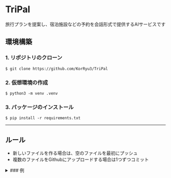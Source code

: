 # TriPal
旅行プランを提案し、宿泊施設などの予約を会話形式で提供するAIサービスです


## 環境構築
### 1. リポジトリのクローン
```
$ git clone https://github.com/KorRyu3/TriPal
```

### 2. 仮想環境の作成
```
$ python3 -m venv .venv
```

### 3. パッケージのインストール
```
$ pip install -r requirements.txt
```

---
## ルール

- 新しいファイルを作る場合は、空のファイルを最初にプッシュ
- 複数のファイルをGithubにアップロードする場合は1つずつコミット

<details><summary>### 例</summary>
hoge.pyとhoge.htmlを編集し、両方commitしたい場合

git add hoge.py
git commit -m "コメント"
git push

git add hoge.html
git commit -m "コメント"
git push
</details>
